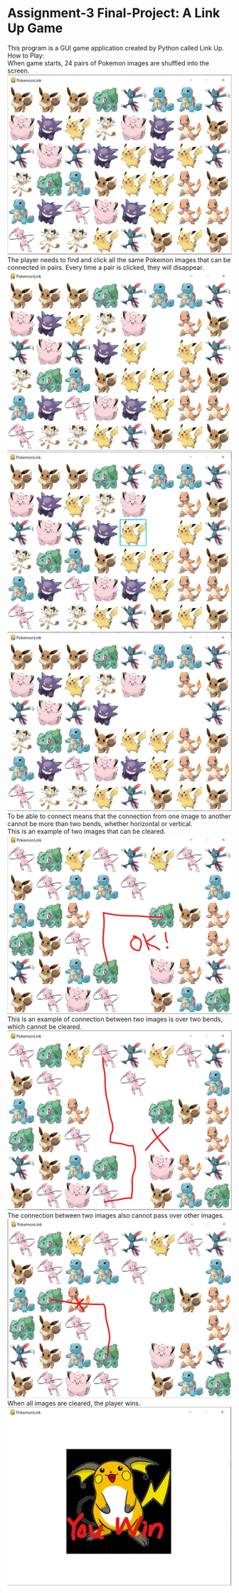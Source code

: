 # Assignment-3 Final-Project: A Link Up Game
This program is a GUI game application created by Python called Link Up.  
How to Play:  
When game starts, 24 pairs of Pokemon images are shuffled into the screen.   
![avatar](https://github.com/RXC0765/Assignment-3---Final-Project/blob/main/images/1.png)
The player needs to find and click all the same Pokemon images that can be connected in pairs. Every time a pair is clicked, they will disappear.  
![avatar](https://github.com/RXC0765/Assignment-3---Final-Project/blob/main/images/2.png)
![avatar](https://github.com/RXC0765/Assignment-3---Final-Project/blob/main/images/3.png)
![avatar](https://github.com/RXC0765/Assignment-3---Final-Project/blob/main/images/4.png)
To be able to connect means that the connection from one image to another cannot be more than two bends, whether horizontal or vertical.  
This is an example of two images that can be cleared.  
![avatar](https://github.com/RXC0765/Assignment-3---Final-Project/blob/main/ok.png)
This is an example of connection between two images is over two bends, which cannot be cleared.  
![avatar](https://github.com/RXC0765/Assignment-3---Final-Project/blob/main/over2.png)
The connection between two images also cannot pass over other images.
![avatar](https://github.com/RXC0765/Assignment-3---Final-Project/blob/main/col.png)
When all images are cleared, the player wins.
![avatar](https://github.com/RXC0765/Assignment-3---Final-Project/blob/main/images/5.png)
